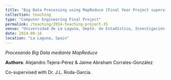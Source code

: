 ```yaml
---
title: "Big Data Processing using MapReduce [Final Year Project supervised in 2014]"
collection: teaching
type: "Computer Engineering Final Project"
permalink: /teaching/2014-teaching-project-35
venue: "Universidad de La Laguna, Depto. de Estadística, Investigación Operativa y Computación"
date: 2014-09-16
location: "La Laguna, Spain"
---
```

*Procesando Big Data mediante MapReduce*

**Authors**: Alejandro Tejera-Pérez & Jaime Abraham Corrales-González

Co-supervised with Dr. J.L. Roda-García.
